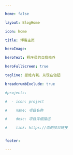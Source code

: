 ```yaml
---

home: false

layout: BlogHome

icon: home

title: 博客主页

heroImage: 

heroText: 程序员的自我修养

heroFullScreen: true

tagline: 拒绝内耗，从现在做起

breadcrumbExclude: true

#projects:

#  - icon: project

#    name: 项目名称

#    desc: 项目详细描述

#    link: https://你的项目链接


footer: 

---
```

